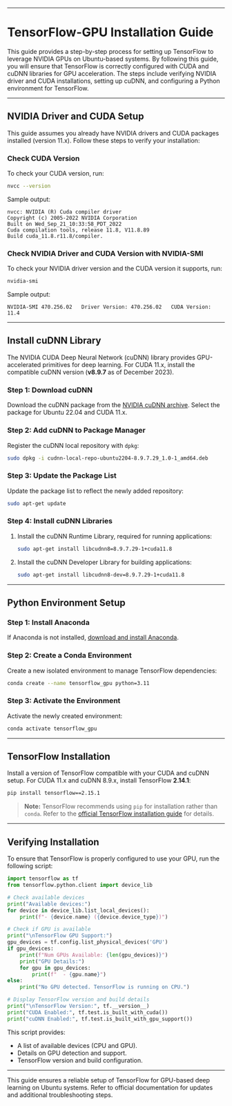 
---

# TensorFlow-GPU Installation Guide

This guide provides a step-by-step process for setting up TensorFlow to leverage NVIDIA GPUs on Ubuntu-based systems. By following this guide, you will ensure that TensorFlow is correctly configured with CUDA and cuDNN libraries for GPU acceleration. The steps include verifying NVIDIA driver and CUDA installations, setting up cuDNN, and configuring a Python environment for TensorFlow.

---

## NVIDIA Driver and CUDA Setup

This guide assumes you already have NVIDIA drivers and CUDA packages installed (version 11.x). Follow these steps to verify your installation:

### Check CUDA Version
To check your CUDA version, run:

```bash
nvcc --version
```

Sample output:
```
nvcc: NVIDIA (R) Cuda compiler driver
Copyright (c) 2005-2022 NVIDIA Corporation
Built on Wed_Sep_21_10:33:58_PDT_2022
Cuda compilation tools, release 11.8, V11.8.89
Build cuda_11.8.r11.8/compiler.
```

### Check NVIDIA Driver and CUDA Version with NVIDIA-SMI
To check your NVIDIA driver version and the CUDA version it supports, run:

```bash
nvidia-smi
```

Sample output:
```
NVIDIA-SMI 470.256.02   Driver Version: 470.256.02   CUDA Version: 11.4
```

---

## Install cuDNN Library

The NVIDIA CUDA Deep Neural Network (cuDNN) library provides GPU-accelerated primitives for deep learning. For CUDA 11.x, install the compatible cuDNN version (**v8.9.7** as of December 2023).

### Step 1: Download cuDNN
Download the cuDNN package from the [NVIDIA cuDNN archive](https://developer.nvidia.com/rdp/cudnn-archive). Select the package for Ubuntu 22.04 and CUDA 11.x.

### Step 2: Add cuDNN to Package Manager
Register the cuDNN local repository with `dpkg`:

```bash
sudo dpkg -i cudnn-local-repo-ubuntu2204-8.9.7.29_1.0-1_amd64.deb
```

### Step 3: Update the Package List
Update the package list to reflect the newly added repository:

```bash
sudo apt-get update
```

### Step 4: Install cuDNN Libraries
1. Install the cuDNN Runtime Library, required for running applications:
   ```bash
   sudo apt-get install libcudnn8=8.9.7.29-1+cuda11.8
   ```

2. Install the cuDNN Developer Library for building applications:
   ```bash
   sudo apt-get install libcudnn8-dev=8.9.7.29-1+cuda11.8
   ```

---

## Python Environment Setup

### Step 1: Install Anaconda
If Anaconda is not installed, [download and install Anaconda](https://www.anaconda.com/products/distribution).

### Step 2: Create a Conda Environment
Create a new isolated environment to manage TensorFlow dependencies:

```bash
conda create --name tensorflow_gpu python=3.11
```

### Step 3: Activate the Environment
Activate the newly created environment:

```bash
conda activate tensorflow_gpu
```

---

## TensorFlow Installation

Install a version of TensorFlow compatible with your CUDA and cuDNN setup. For CUDA 11.x and cuDNN 8.9.x, install TensorFlow **2.14.1**:

```bash
pip install tensorflow==2.15.1
```

> **Note:** TensorFlow recommends using `pip` for installation rather than `conda`. Refer to the [official TensorFlow installation guide](https://www.tensorflow.org/install) for details.

---

## Verifying Installation

To ensure that TensorFlow is properly configured to use your GPU, run the following script:

```python
import tensorflow as tf
from tensorflow.python.client import device_lib

# Check available devices
print("Available devices:")
for device in device_lib.list_local_devices():
    print(f"- {device.name} ({device.device_type})")

# Check if GPU is available
print("\nTensorFlow GPU Support:")
gpu_devices = tf.config.list_physical_devices('GPU')
if gpu_devices:
    print(f"Num GPUs Available: {len(gpu_devices)}")
    print("GPU Details:")
    for gpu in gpu_devices:
        print(f"  - {gpu.name}")
else:
    print("No GPU detected. TensorFlow is running on CPU.")

# Display TensorFlow version and build details
print("\nTensorFlow Version:", tf.__version__)
print("CUDA Enabled:", tf.test.is_built_with_cuda())
print("cuDNN Enabled:", tf.test.is_built_with_gpu_support())
```

This script provides:
- A list of available devices (CPU and GPU).
- Details on GPU detection and support.
- TensorFlow version and build configuration.

---

This guide ensures a reliable setup of TensorFlow for GPU-based deep learning on Ubuntu systems. Refer to official documentation for updates and additional troubleshooting steps.
